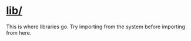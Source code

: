 
# [lib/](.)

This is where libraries go. Try importing from the system before importing from here.
